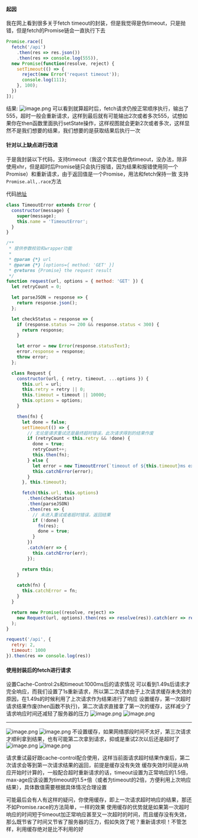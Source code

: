 #### 起因
我在网上看到很多关于fetch timeout的封装，但是我觉得是伪timeout，只是抛错，但是fetch的Promise链会一直执行下去
```js
Promise.race([
  fetch('/api')
    .then(res => res.json())
    .then(res => console.log(555)),
  new Promise(function(resolve, reject) {
    setTimeout(() => {
      reject(new Error('request timeout'));
      console.log(111);
    }, 100);
  })
]);
```
结果:
![image.png](https://dn-cnode.qbox.me/FpZJypVaAB8VW_1ayoB7kJYCtmIC)
可以看到就算超时后，fetch请求仍按正常顺序执行，输出了555，超时一般会重新请求，这样到最后就有可能输出2次或者多次555，试想如果你在then函数里面执行setState操作，这样视图就会更新2次或者多次，这样显然不是我们想要的结果，我们想要的是获取结果后执行一次

#### 针对以上缺点进行改进
于是我封装以下代码，支持timeout（我这个其实也是伪timeout，没办法，除非使用xhr，但是超时后Promise链只会执行报错，因为结果和报错使用同一个Promise）和重新请求，由于返回值是一个Promise，用法和fetch保持一致
支持```Promise.all,.race```方法

代码[地址](https://github.com/xuan45/Blog/tree/master/Frontend)
```js
class TimeoutError extends Error {
  constructor(message) {
    super(message);
    this.name = 'TimeoutError';
  }
}

/**
 * 提供参数校验和wrapper功能
 *
 * @param {*} url
 * @param {*} [options={ method: 'GET' }]
 * @returns {Promise} the request result
 */
function request(url, options = { method: 'GET' }) {
  let retryCount = 0;

  let parseJSON = response => {
    return response.json();
  };

  let checkStatus = response => {
    if (response.status >= 200 && response.status < 300) {
      return response;
    }

    let error = new Error(response.statusText);
    error.response = response;
    throw error;
  };

  class Request {
    constructor(url, { retry, timeout, ...options }) {
      this.url = url;
      this.retry = retry || 0;
      this.timeout = timeout || 10000;
      this.options = options;
    }

    then(fn) {
      let done = false;
      setTimeout(() => {
        // 无论是请求重试还是最终超时错误，此次请求得到的结果作废
        if (retryCount < this.retry && !done) {
          done = true;
          retryCount++;
          this.then(fn);
        } else {
          let error = new TimeoutError(`timeout of ${this.timeout}ms execeeded`);
          this.catchError(error);
        }
      }, this.timeout);

      fetch(this.url, this.options)
        .then(checkStatus)
        .then(parseJSON)
        .then(res => {
          // 未进入重试或者超时错误，返回结果
          if (!done) {
            fn(res);
            done = true;
          }
        })
        .catch(err => {
          this.catchError(err);
        });

      return this;
    }

    catch(fn) {
      this.catchError = fn;
    }
  }

  return new Promise((resolve, reject) =>
    new Request(url, options).then(res => resolve(res)).catch(err => reject(err))
  );
}

request('/api', {
  retry: 2,
  timeout: 1000
}).then(res => console.log(res))

```

#### 使用封装后的fetch进行请求

设置Cache-Control:2s和timeout:1000ms后的请求情况
可以看到1.49s后请求才完全响应，而我们设置了1s重新请求，所以第二次请求由于上次请求缓存未失效的原因，在1.49s的时候利用了上次请求作为结果进行了响应
设置缓存，第一次超时请求结果作废(then函数不执行)，第二次请求直接拿了第一次的缓存，这样减少了请求响应时间还减轻了服务器的压力
![image.png](https://dn-cnode.qbox.me/Ft_CueLApRmrvmQTYwl2ZXUY5uqI)
![image.png](https://dn-cnode.qbox.me/FqBdvcDexMll0Su_OVKQ9fFhcz7I)

-------------------------------------------------
![image.png](https://dn-cnode.qbox.me/Figl7w6nyv460nq8Z8XODBcJ0F8C)
![image.png](https://dn-cnode.qbox.me/FqBdvcDexMll0Su_OVKQ9fFhcz7I)
不设置缓存，如果网络那段时间不太好，第三次请求才顺利拿到结果，也有可能第二次拿到请求，抑或是重试2次以后还是超时了
![image.png](https://dn-cnode.qbox.me/FpZUKujLUSd9eele6X5dP-F6ABST)
![image.png](https://dn-cnode.qbox.me/FgKVzChVaLopyEkJLPlvsRdnugMI)

请求重试最好跟cache-control配合使用，这样当前面请求超时结果作废后，第二次请求会等到第一次请求结果的返回，前提是缓存没有失效
缓存失效时间是从响应开始时计算的，一般配合超时重新请求的话，timeout设置为正常响应的1.5倍，max-age应该设置为timeout的1.5+倍（或者为timeout的2倍，方便利用上次响应结果），具体数值需要根据具体情况合理设置

可能最后会有人有这样的疑问，你使用缓存，即上一次请求超时响应的结果，那还不如Promise.race的方法简单，一样的效果
使用缓存的优势就是如果第一次超时响应的时间短于timeout加正常响应甚至又一次超时的时间，而且缓存没有失效，那么既节省了时间又节省了服务器的压力，假如失效了呢？重新请求呗！不管怎样，利用缓存绝对是比不利用的好